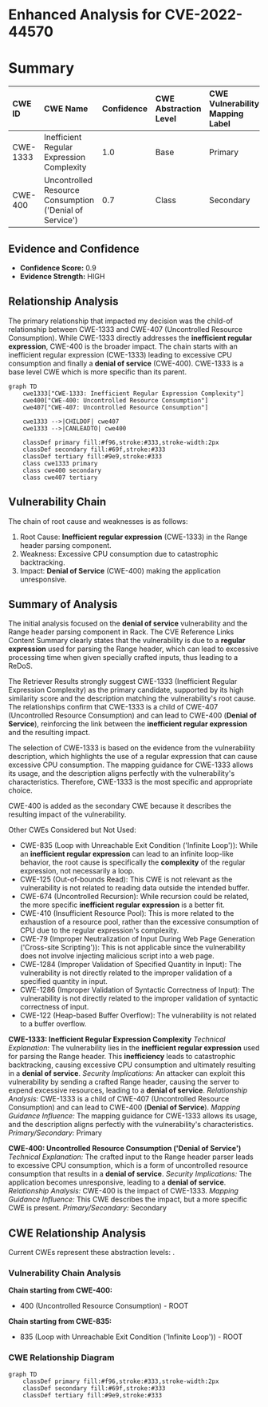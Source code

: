 # Enhanced Analysis for CVE-2022-44570

# Summary
| CWE ID    | CWE Name                                                    | Confidence | CWE Abstraction Level | CWE Vulnerability Mapping Label | CWE-Vulnerability Mapping Notes |
| :-------- | :---------------------------------------------------------- | :--------- | :-------------------- | :------------------------------ | :------------------------------ |
| CWE-1333  | Inefficient Regular Expression Complexity                   | 1.0        | Base                  | Primary                         | Allowed                         |
| CWE-400 | Uncontrolled Resource Consumption ('Denial of Service') | 0.7 | Class                  | Secondary                       | Allowed-with-Review  |

## Evidence and Confidence

*   **Confidence Score:** 0.9
*   **Evidence Strength:** HIGH

## Relationship Analysis
The primary relationship that impacted my decision was the child-of relationship between CWE-1333 and CWE-407 (Uncontrolled Resource Consumption). While CWE-1333 directly addresses the **inefficient regular expression**, CWE-400 is the broader impact. The chain starts with an inefficient regular expression (CWE-1333) leading to excessive CPU consumption and finally a **denial of service** (CWE-400). CWE-1333 is a base level CWE which is more specific than its parent.

```mermaid
graph TD
    cwe1333["CWE-1333: Inefficient Regular Expression Complexity"]
    cwe400["CWE-400: Uncontrolled Resource Consumption"]
    cwe407["CWE-407: Uncontrolled Resource Consumption"]

    cwe1333 -->|CHILDOF| cwe407
    cwe1333 -->|CANLEADTO| cwe400
    
    classDef primary fill:#f96,stroke:#333,stroke-width:2px
    classDef secondary fill:#69f,stroke:#333
    classDef tertiary fill:#9e9,stroke:#333
    class cwe1333 primary
    class cwe400 secondary
    class cwe407 tertiary
```

## Vulnerability Chain
The chain of root cause and weaknesses is as follows:
1.  Root Cause: **Inefficient regular expression** (CWE-1333) in the Range header parsing component.
2.  Weakness: Excessive CPU consumption due to catastrophic backtracking.
3.  Impact: **Denial of Service** (CWE-400) making the application unresponsive.

## Summary of Analysis
The initial analysis focused on the **denial of service** vulnerability and the Range header parsing component in Rack. The CVE Reference Links Content Summary clearly states that the vulnerability is due to a **regular expression** used for parsing the Range header, which can lead to excessive processing time when given specially crafted inputs, thus leading to a ReDoS.

The Retriever Results strongly suggest CWE-1333 (Inefficient Regular Expression Complexity) as the primary candidate, supported by its high similarity score and the description matching the vulnerability's root cause. The relationships confirm that CWE-1333 is a child of CWE-407 (Uncontrolled Resource Consumption) and can lead to CWE-400 (**Denial of Service**), reinforcing the link between the **inefficient regular expression** and the resulting impact.

The selection of CWE-1333 is based on the evidence from the vulnerability description, which highlights the use of a regular expression that can cause excessive CPU consumption. The mapping guidance for CWE-1333 allows its usage, and the description aligns perfectly with the vulnerability's characteristics. Therefore, CWE-1333 is the most specific and appropriate choice.

CWE-400 is added as the secondary CWE because it describes the resulting impact of the vulnerability.

Other CWEs Considered but Not Used:

*   CWE-835 (Loop with Unreachable Exit Condition ('Infinite Loop')): While an **inefficient regular expression** can lead to an infinite loop-like behavior, the root cause is specifically the **complexity** of the regular expression, not necessarily a loop.
*   CWE-125 (Out-of-bounds Read): This CWE is not relevant as the vulnerability is not related to reading data outside the intended buffer.
*   CWE-674 (Uncontrolled Recursion): While recursion could be related, the more specific **inefficient regular expression** is a better fit.
*   CWE-410 (Insufficient Resource Pool): This is more related to the exhaustion of a resource pool, rather than the excessive consumption of CPU due to the regular expression's complexity.
*   CWE-79 (Improper Neutralization of Input During Web Page Generation ('Cross-site Scripting')): This is not applicable since the vulnerability does not involve injecting malicious script into a web page.
*   CWE-1284 (Improper Validation of Specified Quantity in Input): The vulnerability is not directly related to the improper validation of a specified quantity in input.
*   CWE-1286 (Improper Validation of Syntactic Correctness of Input): The vulnerability is not directly related to the improper validation of syntactic correctness of input.
*   CWE-122 (Heap-based Buffer Overflow): The vulnerability is not related to a buffer overflow.

**CWE-1333: Inefficient Regular Expression Complexity**
*Technical Explanation:* The vulnerability lies in the **inefficient regular expression** used for parsing the Range header. This **inefficiency** leads to catastrophic backtracking, causing excessive CPU consumption and ultimately resulting in a **denial of service**.
*Security Implications:* An attacker can exploit this vulnerability by sending a crafted Range header, causing the server to expend excessive resources, leading to a **denial of service**.
*Relationship Analysis:* CWE-1333 is a child of CWE-407 (Uncontrolled Resource Consumption) and can lead to CWE-400 (**Denial of Service**).
*Mapping Guidance Influence:* The mapping guidance for CWE-1333 allows its usage, and the description aligns perfectly with the vulnerability's characteristics.
*Primary/Secondary:* Primary

**CWE-400: Uncontrolled Resource Consumption ('Denial of Service')**
*Technical Explanation:* The crafted input to the Range header parser leads to excessive CPU consumption, which is a form of uncontrolled resource consumption that results in a **denial of service**.
*Security Implications:* The application becomes unresponsive, leading to a **denial of service**.
*Relationship Analysis:* CWE-400 is the impact of CWE-1333.
*Mapping Guidance Influence:* This CWE describes the impact, but a more specific CWE is present.
*Primary/Secondary:* Secondary


## CWE Relationship Analysis

Current CWEs represent these abstraction levels: .


### Vulnerability Chain Analysis

**Chain starting from CWE-400:**
- 400 (Uncontrolled Resource Consumption) - ROOT


**Chain starting from CWE-835:**
- 835 (Loop with Unreachable Exit Condition ('Infinite Loop')) - ROOT



### CWE Relationship Diagram

```mermaid
graph TD
    classDef primary fill:#f96,stroke:#333,stroke-width:2px
    classDef secondary fill:#69f,stroke:#333
    classDef tertiary fill:#9e9,stroke:#333
```